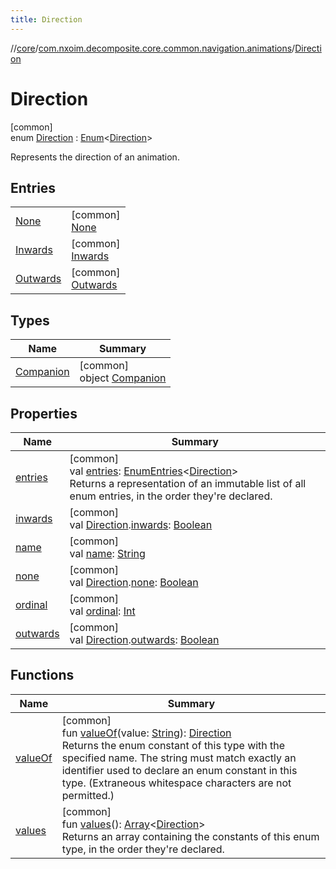 ```yaml
---
title: Direction
---
```

//[core](../../../index.html)/[com.nxoim.decomposite.core.common.navigation.animations](../index.html)/[Direction](index.html)



# Direction



[common]\
enum [Direction](index.html) : [Enum](https://kotlinlang.org/api/latest/jvm/stdlib/kotlin/-enum/index.html)&lt;[Direction](index.html)&gt; 

Represents the direction of an animation.



## Entries


| | |
|---|---|
| [None](-none/index.html) | [common]<br>[None](-none/index.html) |
| [Inwards](-inwards/index.html) | [common]<br>[Inwards](-inwards/index.html) |
| [Outwards](-outwards/index.html) | [common]<br>[Outwards](-outwards/index.html) |


## Types


| Name | Summary |
|---|---|
| [Companion](-companion/index.html) | [common]<br>object [Companion](-companion/index.html) |


## Properties


| Name | Summary |
|---|---|
| [entries](entries.html) | [common]<br>val [entries](entries.html): [EnumEntries](https://kotlinlang.org/api/latest/jvm/stdlib/kotlin.enums/-enum-entries/index.html)&lt;[Direction](index.html)&gt;<br>Returns a representation of an immutable list of all enum entries, in the order they're declared. |
| [inwards](-companion/inwards.html) | [common]<br>val [Direction](index.html).[inwards](-companion/inwards.html): [Boolean](https://kotlinlang.org/api/latest/jvm/stdlib/kotlin/-boolean/index.html) |
| [name](../-animation-type/-passive-cancelling/index.html#-372974862%2FProperties%2F1241964367) | [common]<br>val [name](../-animation-type/-passive-cancelling/index.html#-372974862%2FProperties%2F1241964367): [String](https://kotlinlang.org/api/latest/jvm/stdlib/kotlin/-string/index.html) |
| [none](-companion/none.html) | [common]<br>val [Direction](index.html).[none](-companion/none.html): [Boolean](https://kotlinlang.org/api/latest/jvm/stdlib/kotlin/-boolean/index.html) |
| [ordinal](../-animation-type/-passive-cancelling/index.html#-739389684%2FProperties%2F1241964367) | [common]<br>val [ordinal](../-animation-type/-passive-cancelling/index.html#-739389684%2FProperties%2F1241964367): [Int](https://kotlinlang.org/api/latest/jvm/stdlib/kotlin/-int/index.html) |
| [outwards](-companion/outwards.html) | [common]<br>val [Direction](index.html).[outwards](-companion/outwards.html): [Boolean](https://kotlinlang.org/api/latest/jvm/stdlib/kotlin/-boolean/index.html) |


## Functions


| Name | Summary |
|---|---|
| [valueOf](value-of.html) | [common]<br>fun [valueOf](value-of.html)(value: [String](https://kotlinlang.org/api/latest/jvm/stdlib/kotlin/-string/index.html)): [Direction](index.html)<br>Returns the enum constant of this type with the specified name. The string must match exactly an identifier used to declare an enum constant in this type. (Extraneous whitespace characters are not permitted.) |
| [values](values.html) | [common]<br>fun [values](values.html)(): [Array](https://kotlinlang.org/api/latest/jvm/stdlib/kotlin/-array/index.html)&lt;[Direction](index.html)&gt;<br>Returns an array containing the constants of this enum type, in the order they're declared. |

